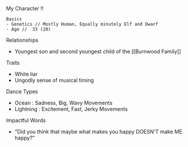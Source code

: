 
My Character !!

	Basics
	- Genetics // Mostly Human, Equally minutely Elf and Dwarf
	- Age //  33 (20)


Relationships
- Youngest son and second youngest child of the [[Burnwood Family]]


Traits
* White liar
* Ungodly sense of musical timing


Dance Types
- Ocean : Sadness, Big, Wavy Movements
- Lightning : Excitement, Fast, Jerky Movements


Impactful Words
- "Did you think that maybe what makes you happy DOESN'T make ME happy?"